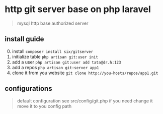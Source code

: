 # http git server base on php laravel 
> mysql http base authorized server

## install guide
0. install `composer install six/gitserver`
0. initialize table `php artisan git:user init`
0. add a user `php artisan git:user add tata@dr.h:123`
0. add a repos `php artisan git:server app1`
0. clone it from you website `git clone http://you-hosts/repos/app1.git`

## configurations
> default configuration see src/config/git.php
> if you need change it move it to you config path

